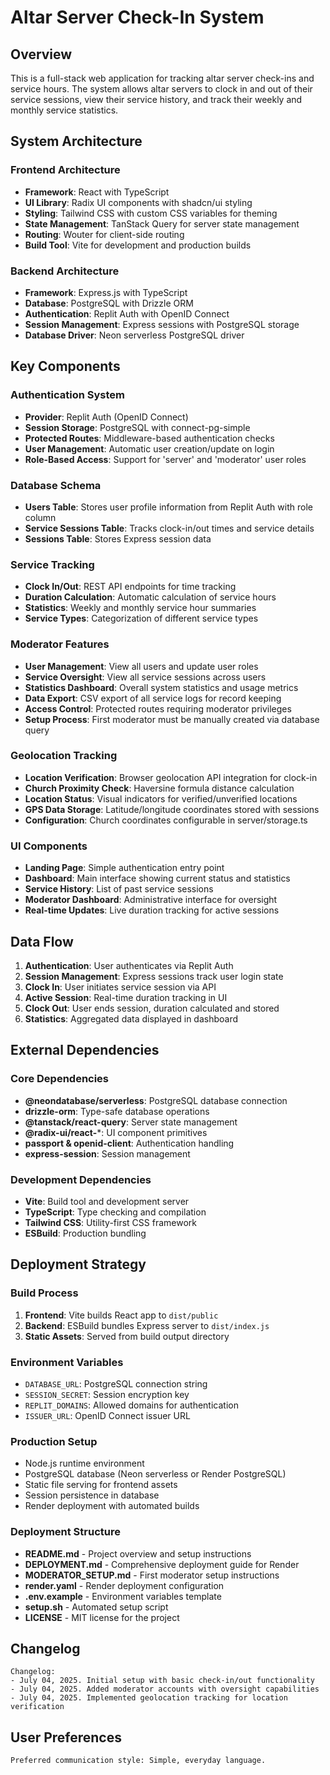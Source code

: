 # Altar Server Check-In System

## Overview

This is a full-stack web application for tracking altar server check-ins and service hours. The system allows altar servers to clock in and out of their service sessions, view their service history, and track their weekly and monthly service statistics.

## System Architecture

### Frontend Architecture
- **Framework**: React with TypeScript
- **UI Library**: Radix UI components with shadcn/ui styling
- **Styling**: Tailwind CSS with custom CSS variables for theming
- **State Management**: TanStack Query for server state management
- **Routing**: Wouter for client-side routing
- **Build Tool**: Vite for development and production builds

### Backend Architecture
- **Framework**: Express.js with TypeScript
- **Database**: PostgreSQL with Drizzle ORM
- **Authentication**: Replit Auth with OpenID Connect
- **Session Management**: Express sessions with PostgreSQL storage
- **Database Driver**: Neon serverless PostgreSQL driver

## Key Components

### Authentication System
- **Provider**: Replit Auth (OpenID Connect)
- **Session Storage**: PostgreSQL with connect-pg-simple
- **Protected Routes**: Middleware-based authentication checks
- **User Management**: Automatic user creation/update on login
- **Role-Based Access**: Support for 'server' and 'moderator' user roles

### Database Schema
- **Users Table**: Stores user profile information from Replit Auth with role column
- **Service Sessions Table**: Tracks clock-in/out times and service details
- **Sessions Table**: Stores Express session data

### Service Tracking
- **Clock In/Out**: REST API endpoints for time tracking
- **Duration Calculation**: Automatic calculation of service hours
- **Statistics**: Weekly and monthly service hour summaries
- **Service Types**: Categorization of different service types

### Moderator Features
- **User Management**: View all users and update user roles
- **Service Oversight**: View all service sessions across users
- **Statistics Dashboard**: Overall system statistics and usage metrics
- **Data Export**: CSV export of all service logs for record keeping
- **Access Control**: Protected routes requiring moderator privileges
- **Setup Process**: First moderator must be manually created via database query

### Geolocation Tracking
- **Location Verification**: Browser geolocation API integration for clock-in
- **Church Proximity Check**: Haversine formula distance calculation
- **Location Status**: Visual indicators for verified/unverified locations
- **GPS Data Storage**: Latitude/longitude coordinates stored with sessions
- **Configuration**: Church coordinates configurable in server/storage.ts

### UI Components
- **Landing Page**: Simple authentication entry point
- **Dashboard**: Main interface showing current status and statistics
- **Service History**: List of past service sessions
- **Moderator Dashboard**: Administrative interface for oversight
- **Real-time Updates**: Live duration tracking for active sessions

## Data Flow

1. **Authentication**: User authenticates via Replit Auth
2. **Session Management**: Express sessions track user login state
3. **Clock In**: User initiates service session via API
4. **Active Session**: Real-time duration tracking in UI
5. **Clock Out**: User ends session, duration calculated and stored
6. **Statistics**: Aggregated data displayed in dashboard

## External Dependencies

### Core Dependencies
- **@neondatabase/serverless**: PostgreSQL database connection
- **drizzle-orm**: Type-safe database operations
- **@tanstack/react-query**: Server state management
- **@radix-ui/react-***: UI component primitives
- **passport & openid-client**: Authentication handling
- **express-session**: Session management

### Development Dependencies
- **Vite**: Build tool and development server
- **TypeScript**: Type checking and compilation
- **Tailwind CSS**: Utility-first CSS framework
- **ESBuild**: Production bundling

## Deployment Strategy

### Build Process
1. **Frontend**: Vite builds React app to `dist/public`
2. **Backend**: ESBuild bundles Express server to `dist/index.js`
3. **Static Assets**: Served from build output directory

### Environment Variables
- `DATABASE_URL`: PostgreSQL connection string
- `SESSION_SECRET`: Session encryption key
- `REPLIT_DOMAINS`: Allowed domains for authentication
- `ISSUER_URL`: OpenID Connect issuer URL

### Production Setup
- Node.js runtime environment
- PostgreSQL database (Neon serverless or Render PostgreSQL)
- Static file serving for frontend assets
- Session persistence in database
- Render deployment with automated builds

### Deployment Structure
- **README.md** - Project overview and setup instructions
- **DEPLOYMENT.md** - Comprehensive deployment guide for Render
- **MODERATOR_SETUP.md** - First moderator setup instructions
- **render.yaml** - Render deployment configuration
- **.env.example** - Environment variables template
- **setup.sh** - Automated setup script
- **LICENSE** - MIT license for the project

## Changelog

```
Changelog:
- July 04, 2025. Initial setup with basic check-in/out functionality
- July 04, 2025. Added moderator accounts with oversight capabilities
- July 04, 2025. Implemented geolocation tracking for location verification
```

## User Preferences

```
Preferred communication style: Simple, everyday language.
```